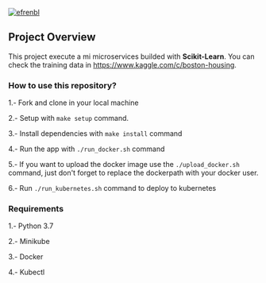 [![efrenbl](https://circleci.com/gh/efrenbl/mlproject.svg?style=svg)](https://app.circleci.com/pipelines/github/efrenbl/mlproject)

## Project Overview

This project execute a mi microservices builded with **Scikit-Learn**. You can check the training data in https://www.kaggle.com/c/boston-housing.


### How to use this repository?

1.- Fork and clone in your local machine

2.- Setup with `make setup` command. 

3.- Install dependencies with `make install` command

4.- Run the app with `./run_docker.sh` command

5.- If you want to upload the docker image use the `./upload_docker.sh` command, just don't forget to replace the dockerpath with your docker user.

6.- Run `./run_kubernetes.sh` command to deploy to kubernetes 


### Requirements
1.- Python 3.7

2.- Minikube

3.- Docker

4.- Kubectl
